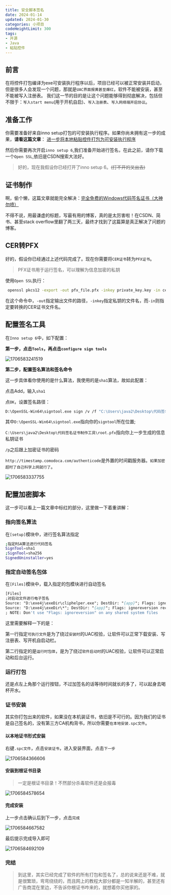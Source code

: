 ```yaml
---
title: 安全脚本签名
date: 2024-01-14
updated: 2024-01-30
categories: 小项目
codeHeightLimit: 300
tags:
- 开源
- Java
- 粘贴控件
---
```


## 前言
在将控件打包编译为exe可安装执行程序以后，项目已经可以被正常安装并启动，但是很多人会发现一个问题，那就是`UAC界面报黄甚至爆红`，软件不能被安装，甚至不能被写入注册表。
我们这一节的目的是让这个问题能够得到彻底解决，包括但不限于：`写入start menu`(用于开机自启)、`写入注册表`、`写入网络端开启协议`。

## 准备工作
你需要准备好来自inno setup打包的可安装执行程序。如果你尚未拥有这一步的成果，**请看这篇文章**：
[进一步将本地粘贴控件打包为可安装执行程序](/posts/clipPaste/setup)

然后你需要再次开启`inno setup 6`,我们准备开始进行签名，在此之前，请你下载一个`Open SSL`,依旧是CSDN搜索大法好。

> 好的，现在我假设你已经打开了inno setup 6。~~(打不开的叉出去)~~

## 证书制作
啊，偷个懒，这篇文章就能完全解决：[完全免费的Windows代码签名证书（大神勿喷）](https://blog.csdn.net/dounick/article/details/105643285)

不得不说，用最谦虚的标题，写最有用的博客，真的是太厉害啦！在CSDN、简书、甚至stack overflow里翻了两三天，最终才找到了这篇算是真正解决了问题的博客。

## CER转PFX
好的，假设你已经通过上述代码完成了。现在你需要将`CER证书`转为`PFX证书`。

>  PFX证书用于运行签名，可以理解为信息加密的私钥

使用`Open SSL`执行：

```bash
 openssl pkcs12 -export -out pfx_file.pfx -inkey private_key.key -in cert_file.cer
```
在这个命令中，`-out`指定输出文件的路径，`-inkey`指定私钥的文件名，而`-in`则指定要转换的CER证书文件名。

## 配置签名工具

在`Inno setup 6`中，如下配置：

**第一步，点击`Tools`，再点击`configure sign tools`**

![1706583241519](./sign.assets/1706583241519.png)

**第二步，配置签名算法和签名命令**

这一步具体看你使用的是什么算法，我使用的是`sha1`算法，故如此配置：

点击Add，输入`sha1`

点`OK`，设置签名路径：

```bash
D:\OpenSSL-Win64\signtool.exe sign /v /f "C:\Users\java2\Desktop\代码签名证书制作工具\root.pfx" /p "ruifox" /t http://timestamp.comodoca.com/authenticode $f
```

其中`D:\OpenSSL-Win64\signtool.exe`指向你的`signtool`所在位置;

`C:\Users\java2\Desktop\代码签名证书制作工具\root.pfx`指向你上一步生成的信息私钥证书

`/p`之后跟上加密证书的密码

`http://timestamp.comodoca.com/authenticode`是外置的时间戳服务器。`如果加密超时了自己科学上网就行了`。

![1706583337755](./sign.assets/1706583337755.png)

## 配置加密脚本

这一步可以看上一篇文章中标红的部分，这里做一下着重讲解：

### 指向签名算法

在`[setup]`模块中，进行签名算法指定

```bash
;指定RSA算法进行代码签名
SignTool=sha1
;SignTool=sha256
SignedUninstaller=yes
```

### 指定自动签名包体

在`[Files]`模块中，载入指定的包模块进行自动签名

```pascal
[Files]
;对启动文件进行电子签名
Source: "D:\exe4j\exeDir\cliphelper.exe"; DestDir: "{app}"; Flags: ignoreversion signonce
Source: "D:\exe4j\exeDir\*"; DestDir: "{app}"; Flags: ignoreversion recursesubdirs createallsubdirs
; NOTE: Don't use "Flags: ignoreversion" on any shared system files
```

这里需要解释一下的是：

第一行指定`可执行文件`是为了绕过`安装时`的UAC校验，让软件可以正常下载安装、写注册表、写开机自启动栏。

第二行指定的是`运行时包体`，是为了绕过`软件启动时`的UAC校验，让软件可以正常启动和后台运行。

### 运行打包

还是点左上角那个运行按钮，不过加签名的话等待时间就长的多了，可以起身去喝杯开水。

### 证书安装

其实你打包出来的软件，如果没在本机装证书，依旧是不可行的。因为我们的证书是自己签名的，没有第三方CA机构背书，所以你需要`在本地安装.spc文件`。

#### 以本地证书形式安装

右键`.spc文件`，点击`安装证书`，进入安装界面，点击`下一步`

![1706584366606](./sign.assets/1706584366606.png)

#### 安装到根证书目录

> 一定是根证书目录！不然部分杀毒软件还是会报毒

![1706584578654](./sign.assets/1706584578654.png)

#### 完成安装

上一步点击确认后到下一步，点击`完成`

![1706584667582](./sign.assets/1706584667582.png)

最后提示完成导入即可

![1706584692109](./sign.assets/1706584692109.png)

### 完结
> 到这里，其实已经完成了软件的所有打包和签名了，总的说来还是不难，就是很繁琐，弯弯绕绕的，而且网上的教程大部分都是一知半解的，甚至还有广告商混在里边，不告诉你根证书咋来的，就想着你买他家的。
